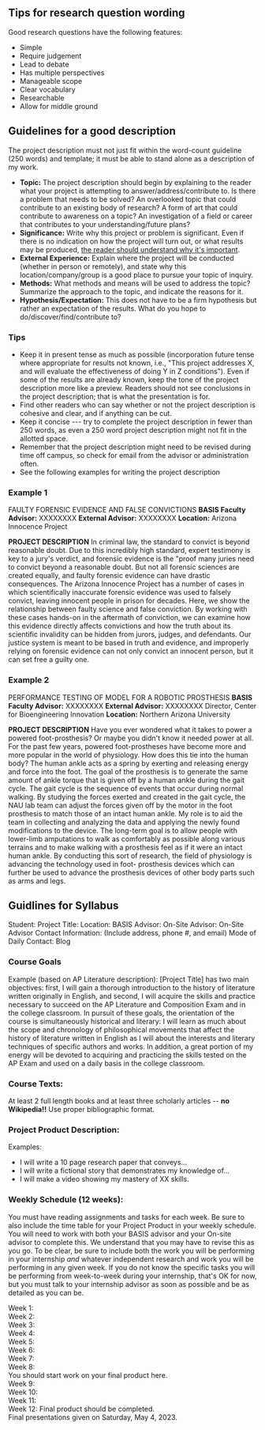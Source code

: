 ## Tips for research question wording
Good research questions have the following features:
- Simple
- Require judgement
- Lead to debate
- Has multiple perspectives
- Manageable scope
- Clear vocabulary
- Researchable
- Allow for middle ground
## Guidelines for a good description
The project description must not just fit within the word-count guideline (250 words) and template; it must be able to stand alone as a description of my work.
- **Topic:** The project description should begin by explaining to the reader what your project is attempting to answer/address/contribute to. Is there a problem that needs to be solved? An overlooked topic that could contribute to an existing body of research? A form of art that could contribute to awareness on a topic? An investigation of a field or career that contributes to your understanding/future plans?
- **Significance:** Write why this project or problem is significant. Even if there is no indication on how the project will turn out, or what results may be produced, <u>the reader should understand why it's important</u>.
- **External Experience:** Explain where the project will be conducted (whether in person or remotely), and state why this location/company/group is a good place to pursue your topic of inquiry.
- **Methods:** What methods and means will be used to address the topic? Summarize the approach to the topic, and indicate the reasons for it.
- **Hypothesis/Expectation:** This does not have to be a firm hypothesis but rather an expectation of the results. What do you hope to do/discover/find/contribute to?
### Tips
- Keep it in present tense as much as possible (incorporation future tense where appropriate for results not known, i.e., "This project addresses X, and will evaluate the effectiveness of doing Y in Z conditions"). Even if some of the results are already known, keep the tone of the project description more like a preview. Readers should not see conclusions in the project description; that is what the presentation is for.
- Find other readers who can say whether or not the project description is cohesive and clear, and if anything can be cut.
- Keep it concise --- try to complete the project description in fewer than 250 words, as even a 250 word project description might not fit in the allotted space.
- Remember that the project description might need to be revised during time off campus, so check for email from the advisor or administration often.
- See the following examples for writing the project description
### Example 1
FAULTY FORENSIC EVIDENCE AND FALSE CONVICTIONS
**BASIS Faculty Advisor:** XXXXXXXX
**External Advisor:** XXXXXXXX
**Location:** Arizona Innocence Project

**PROJECT DESCRIPTION**
In criminal law, the standard to convict is beyond reasonable doubt. Due to this incredibly high standard, expert testimony is key to a jury's verdict, and forensic evidence is the "proof many juries need to convict beyond a reasonable doubt. But not all forensic sciences are created equally, and faulty forensic evidence can have drastic consequences. The Arizona Innocence Project has a number of cases in which scientifically inaccurate forensic evidence was used to falsely convict, leaving innocent people in prison for decades. Here, we show the relationship between faulty science and false conviction. By working with these cases hands-on in the aftermath of conviction, we can examine how this evidence directly affects convictions and how the truth about its scientific invalidity can be hidden from jurors, judges, and defendants. Our justice system is meant to be based in truth and evidence, and improperly relying on forensic evidence can not only convict an innocent person, but it can set free a guilty one.
### Example 2
PERFORMANCE TESTING OF MODEL FOR A ROBOTIC PROSTHESIS
**BASIS Faculty Advisor:** XXXXXXXX
**External Advisor:** XXXXXXXX Director, Center for Bioengineering Innovation
**Location:** Northern Arizona University

**PROJECT DESCRIPTION**
Have you ever wondered what it takes to power a powered foot-prosthesis? Or maybe you didn't know it needed power at all. For the past few years, powered foot-prostheses have become more and more popular in the world of physiology. How does this tie into the human body? The human ankle acts as a spring by exerting and releasing energy and force into the foot. The goal of the prosthesis is to generate the same amount of ankle torque that is given off by a human ankle during the gait cycle. The gait cycle is the sequence of events that occur during normal walking. By studying the forces exerted and created in the gait cycle, the NAU lab team can adjust the forces given off by the motor in the foot prosthesis to match those of an intact human ankle. My role is to aid the team in collecting and analyzing the data and applying the newly found modifications to the device. The long-term goal is to allow people with lower-limb amputations to walk as comfortably as possible along various terrains and to make walking with a prosthesis feel as if it were an intact human ankle. By conducting this sort of research, the field of physiology is advancing the technology used in foot- prosthesis devices which can further be used to advance the prosthesis devices of other body parts such as arms and legs.
## Guidlines for Syllabus
Student:
Project Title:
Location:
BASIS Advisor:
On-Site Advisor:
On-Site Advisor Contact Information: (Include address, phone #, and email)
Mode of Daily Contact: Blog
### Course Goals
Example (based on AP Literature description):
[Project Title] has two main objectives: first, I will gain a thorough introduction to the history of literature written originally in English, and second, I will acquire the skills and practice necessary to succeed on the AP Literature and Composition Exam and in the college classroom. In pursuit of these goals, the orientation of the course is simultaneously historical and literary: I will learn as much about the scope and chronology of philosophical movements that affect the history of literature written in English as I will about the interests and literary techniques of specific authors and works. In addition, a great portion of my energy will be devoted to acquiring and practicing the skills tested on the AP Exam and used on a daily basis in the college classroom.
### Course Texts:
At least 2 full length books and at least three scholarly articles -- **no Wikipedia!!**
Use proper bibliographic format.
### Project Product Description:
Examples:
- I will write a 10 page research paper that conveys...
- I will write a fictional story that demonstrates my knowledge of...
- I will make a video showing my mastery of XX skills.
### Weekly Schedule (12 weeks):
You must have reading assignments and tasks for each week. Be sure to also include the time table for your Project Product in your weekly schedule. You will need to work with both your BASIS advisor and your On-site advisor to complete this. We understand that you may have to revise this as you go.
To be clear, be sure to include both the work you will be performing in your internship *and* whatever independent research and work you will be performing in any given week.
If you do not know the specific tasks you will be performing from week-to-week during your internship, that's OK for now, but you must talk to your internship advisor as soon as possible and be as detailed as you can be.

Week 1:  
Week 2:  
Week 3:  
Week 4:  
Week 5:  
Week 6:  
Week 7:  
Week 8:  
You should start work on your final product here.  
Week 9:  
Week 10:  
Week 11:  
Week 12: Final product should be completed.  
Final presentations given on Saturday, May 4, 2023.  